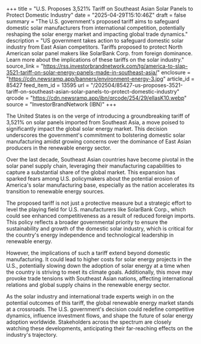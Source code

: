 +++
title = "U.S. Proposes 3,521% Tariff on Southeast Asian Solar Panels to Protect Domestic Industry"
date = "2025-04-29T15:10:46Z"
draft = false
summary = "The U.S. government's proposed tariff aims to safeguard domestic solar manufacturers from international competition, potentially reshaping the solar energy market and impacting global trade dynamics."
description = "US government takes action to safeguard domestic solar industry from East Asian competitors. Tariffs proposed to protect North American solar panel makers like SolarBank Corp. from foreign dominance. Learn more about the implications of these tariffs on the solar industry."
source_link = "https://rss.investorbrandnetwork.com/tg/america-to-slap-3521-tariff-on-solar-energy-panels-made-in-southeast-asia/"
enclosure = "https://cdn.newsramp.app/banners/environment-energy-3.jpg"
article_id = 85427
feed_item_id = 13595
url = "/202504/85427-us-proposes-3521-tariff-on-southeast-asian-solar-panels-to-protect-domestic-industry"
qrcode = "https://cdn.newsramp.app/ibn/qrcode/254/29/ellasK10.webp"
source = "InvestorBrandNetwork (IBN)"
+++

<p>The United States is on the verge of introducing a groundbreaking tariff of 3,521% on solar panels imported from Southeast Asia, a move poised to significantly impact the global solar energy market. This decision underscores the government's commitment to bolstering domestic solar manufacturing amidst growing concerns over the dominance of East Asian producers in the renewable energy sector.</p><p>Over the last decade, Southeast Asian countries have become pivotal in the solar panel supply chain, leveraging their manufacturing capabilities to capture a substantial share of the global market. This expansion has sparked fears among U.S. policymakers about the potential erosion of America's solar manufacturing base, especially as the nation accelerates its transition to renewable energy sources.</p><p>The proposed tariff is not just a protective measure but a strategic effort to level the playing field for U.S. manufacturers like SolarBank Corp., which could see enhanced competitiveness as a result of reduced foreign imports. This policy reflects a broader governmental priority to ensure the sustainability and growth of the domestic solar industry, which is critical for the country's energy independence and technological leadership in renewable energy.</p><p>However, the implications of such a tariff extend beyond domestic manufacturing. It could lead to higher costs for solar energy projects in the U.S., potentially slowing down the adoption of solar energy at a time when the country is striving to meet its climate goals. Additionally, this move may provoke trade tensions with Southeast Asian nations, affecting international relations and global supply chains in the renewable energy sector.</p><p>As the solar industry and international trade experts weigh in on the potential outcomes of this tariff, the global renewable energy market stands at a crossroads. The U.S. government's decision could redefine competitive dynamics, influence investment flows, and shape the future of solar energy adoption worldwide. Stakeholders across the spectrum are closely watching these developments, anticipating their far-reaching effects on the industry's trajectory.</p>